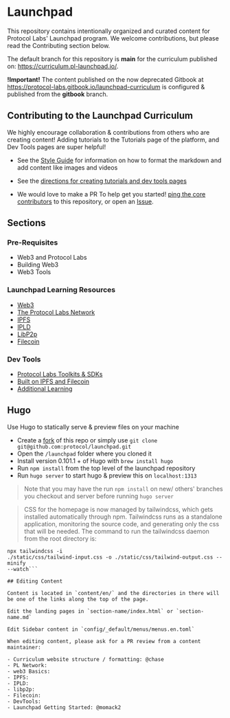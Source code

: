 # Launchpad

This repository contains intentionally organized and curated content for Protocol Labs' Launchpad program.
We welcome contributions, but please read the Contributing section below.

The default branch for this repository is **main** for the curriculum published on: https://curriculum.pl-launchpad.io/.

**!Important!** The content published on the now deprecated Gitbook at https://protocol-labs.gitbook.io/launchpad-curriculum is configured & published from the **gitbook** branch.

## Contributing to the Launchpad Curriculum

We highly encourage collaboration & contributions from others who are creating content! Adding tutorials to the Tutorials page of the platform, and Dev Tools pages are super helpful!

- See the [Style Guide](https://github.com/protocol/launchpad/blob/main/STYLE-GUIDE.md) for information on how to format the markdown and add content like images and videos
- See the [directions for creating tutorials and dev tools pages](https://github.com/protocol/launchpad/blob/main/templates/README.md)

- We would love to make a PR To help get you started! [ping the core contributors](https://github.com/protocol/launchpad/graphs/contributors) to this repository, or open an [Issue](https://github.com/protocol/launchpad/issues).

## Sections

### Pre-Requisites

- Web3 and Protocol Labs
- Building Web3
- Web3 Tools

### Launchpad Learning Resources

- [Web3](curriculum/web3)
- [The Protocol Labs Network](docs/protocol-labs-network/README.md)
- [IPFS](docs/ipfs/README.md)
- [IPLD](docs/ipld/README.md)
- [LibP2p](docs/libp2p/README.md)
- [Filecoin](docs/filecoin/README.md)

### Dev Tools

- [Protocol Labs Toolkits & SDKs](docs/protocol-labs-toolkits-sdks/README.md)
- [Built on IPFS and Filecoin](docs/built-on-ipfs-filecoin/README.md)
- [Additional Learning](docs/additional-learning-resources/README.md)

## Hugo

Use Hugo to statically serve & preview files on your machine

- Create a [fork](https://docs.github.com/en/get-started/quickstart/fork-a-repo) of this repo or simply use `git clone git@github.com:protocol/launchpad.git`
- Open the `/launchpad` folder where you cloned it
- Install version 0.101.1 + of Hugo with `brew install hugo`
- Run `npm install` from the top level of the launchpad repository
- Run `hugo server` to start hugo & preview this on `localhost:1313`

> Note that you may have the run `npm install` on new/ others' branches you checkout and server before running `hugo server`

> CSS for the homepage is now managed by tailwindcss, which gets installed
> automatically through npm. Tailwindcss runs as a standalone application,
> monitoring the source code, and generating only the css that will be needed.
> The command to run the tailwindcss daemon from the root directory is:

````
npx tailwindcss -i
./static/css/tailwind-input.css -o ./static/css/tailwind-output.css --minify
--watch```

## Editing Content

Content is located in `content/en/` and the directories in there will be one of the links along the top of the page.

Edit the landing pages in `section-name/index.html` or `section-name.md`

Edit Sidebar content in `config/_default/menus/menus.en.toml`

When editing content, please ask for a PR review from a content maintainer:

- Curriculum website structure / formatting: @chase
- PL Network:
- web3 Basics:
- IPFS:
- IPLD:
- libp2p:
- Filecoin:
- DevTools:
- Launchpad Getting Started: @momack2
````
